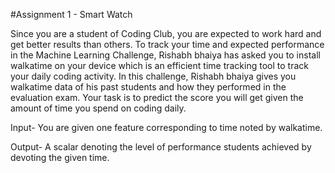 #Assignment 1 - Smart Watch

Since you are a student of Coding Club, you are expected to work hard and get better results
than others. To track your time and expected performance in the Machine Learning Challenge,
Rishabh bhaiya has asked you to install walkatime on your device which is an efficient time
tracking tool to track your daily coding activity.
In this challenge, Rishabh bhaiya gives you walkatime data of his past students and how they
performed in the evaluation exam. Your task is to predict the score you will get given the
amount of time you spend on coding daily.

Input- You are given one feature corresponding to time noted by walkatime.

Output- A scalar denoting the level of performance students achieved by devoting the given
time.
